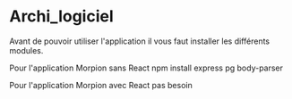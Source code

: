 # Archi_logiciel

Avant de pouvoir utiliser l'application il vous faut installer les différents modules. 

Pour l'application Morpion sans React
npm install express pg body-parser 

Pour l'application Morpion avec React pas besoin



